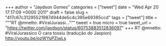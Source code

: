 
+++
author = "Jaydson Gomes"
categories = ["tweet"]
date = "Wed Apr 20 17:17:09 +0000 2011"
draft = false
slug = "417c67c312955219874944de5c4c395e69385ccd"
tags = ["tweet"]
title = """RT @mnetto: #ViralJurassi..."""
tweet = true
micro = true
tweet_url = "https://twitter.com/jaydson/status/60753883512836097"
+++
RT @mnetto: #ViralJurassico O cara tossiu (tradução do Jaspion) http://youtu.be/ozWYsPZiwLs
